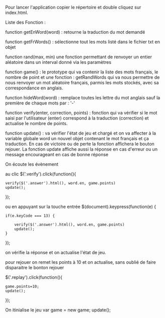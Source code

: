 Pour lancer l'application copier le répertoire et double cliquez sur index.html.

Liste des Fonction : 

function getEnWord(word) : retourne la traduction du mot demandé

function getFrWords() : sélectionne tout les mots listé dans le fichier txt en objet

function rand(max, min) une fonction permettant de renvoyer un entier aléatoire dans un
interval donné via les paramètres

function game() : le prototype qui va contenir la liste des mots français, le nombre de point
et une fonction : getRandWords qui va nous permettre de nous renvoyer un mot aléatoire français, 
parmis les mots stockés, avec sa correspondance en anglais. 

function hideWord(word) : remplace toutes les lettre du mot anglais sauf la première de chaque mots par : '-'

function verify(enter, correction, points) : fonction qui va vérifier si le mot saisi par l'utilisateur (enter) 
correspond à la traduction (correction) et actualise le nombre de points.

function update() : va vérifier l'état de jeu et chargé et on va affecter à la variable globale word 
un nouvel objet contenant le mot français et ça traduction. 
En cas de victoire ou de perte la fonction affichera le bouton rejouer.
La fonction update affiche aussi la réponse en cas d'erreur ou un message 
encourageant en cas de bonne réponse

On écoute les évènement

au clic
$('.verify').click(function(){

	verify($('.answer').html(), word.en, game.points)
	update();
});

ou en appuyant sur la touche entrée
$(document).keypress(function(e) {

    if(e.keyCode === 13) {

    	verify($('.answer').html(), word.en, game.points)
		update();
	}
});

on vérifie la réponse et on actualise l'état de jeu.


pour rejouer on remet les points à 10
et on actualise, sans oublié de faire disparaitre
le bonton rejouer

$('.replay').click(function(){

	game.points=10;
	update();
});

On itinialise le jeu
var game = new game;
update();




